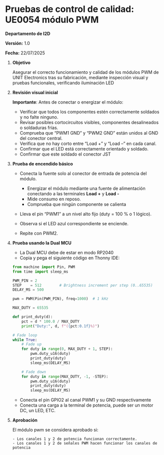# Pruebas de control de calidad: UE0054 módulo PWM

**Departamento de I2D**

**Versión:** 1.0

**Fecha:** 22/07/2025

1. **Objetivo**
   
    Asegurar el correcto funcionamiento y calidad de los módulos PWM de UNIT Electronics tras su fabricación, mediante
    inspección visual y pruebas funcionales, verificando iluminación LED 

2. **Revisión visual inicial**
   
   **Importante**: Antes de conectar o energizar el módulo:

   - Verificar que todos los componentes estén correctamente soldados y no falte ninguno.
   - Revisar posibles cortocircuitos visibles, componentes desalineados o soldaduras frías.
   - Comprueba que “PWM1 GND” y “PWM2 GND” están unidos al GND del conector central. 
   - Verifica que no hay corto entre “Load +” y “Load –” en cada canal.
   - Confirmar que el LED está correctamente orientado y soldado.
   - Confirmar que este soldado el conector JST
   
3. **Prueba de encendido básico**

    - Conecta la fuente solo al conector de entrada de potencia del módulo.
      -  Energizar el módulo mediante una fuente de alimentación conectando a las terminales **Load +** y **Load -**
      - Mide consumo en reposo.
      - Comprueba que ningún componente se calienta

   - Lleva el pin “PWM1” a un nivel alto fijo (duty = 100 % o 1 lógico).

   - Observa si el LED azul correspondiente se enciende.

   - Repite con PWM2.

4. **Prueba usando la Dual MCU**

    - La Dual MCU debe de estar en modo RP2040 
    - Copia y pega el siguiente código en Thonny IDE:
    ```python
    from machine import Pin, PWM
    from time import sleep_ms

    PWM_PIN = 2          
    STEP    = 512        # Brightness increment per step (0..65535)
    DELAY_MS = 500

    pwm = PWM(Pin(PWM_PIN), freq=1000)  # 1 kHz

    MAX_DUTY = 65535

    def print_duty(d):
        pct = d * 100.0 / MAX_DUTY
        print("Duty:", d, f"({pct:0.1f}%)")

    # Fade loop
    while True:
        # Fade up
        for duty in range(0, MAX_DUTY + 1, STEP):
            pwm.duty_u16(duty)
            print_duty(duty)
            sleep_ms(DELAY_MS)

        # Fade down
        for duty in range(MAX_DUTY, -1, -STEP):
            pwm.duty_u16(duty)
            print_duty(duty)
            sleep_ms(DELAY_MS)

    ```
   - Conecta el pin GPIO2 al canal PWM1 y su GND respectivamente 
   - Conecta una carga a la terminal de potencia, puede ser un motor DC, un LED, ETC.
  

5. **Aprobación**

    El módulo pwm se considera aprobado si: 

       - Los canales 1 y 2 de potencia funcionan correctamente.
       - Los canales 1 y 2 de señales PWM hacen funcionar los canales de potencia  